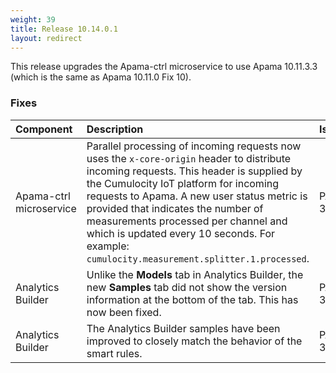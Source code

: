 ```yaml
---
weight: 39
title: Release 10.14.0.1
layout: redirect
---
```


This release upgrades the Apama-ctrl microservice to use Apama 10.11.3.3 (which is the same as Apama 10.11.0 Fix 10).

### Fixes

<table>
<colgroup>
    <col style="width: 15%;">
    <col style="width: 70%;">
    <col style="width: 15%;">
</colgroup>
<thead>
<tr>
<th style="text-align:left">Component</th>
<th style="text-align:left">Description</th>
<th style="text-align:left">Issue</th>
</tr>
</thead>
<tbody>
 
<tr>
<td style="text-align:left">Apama-ctrl microservice</td>
<td style="text-align:left">Parallel processing of incoming requests now uses the <code>x-core-origin</code> header to distribute incoming requests. 
  This header is supplied by the Cumulocity IoT platform for incoming requests to Apama.
  A new user status metric is provided that indicates the number of measurements processed per channel and which is updated every 10 seconds.
  For example: <code>cumulocity.measurement.splitter.1.processed</code>.</td>
<td style="text-align:left">PAB-3157</td>
</tr>
<tr>
<td style="text-align:left">Analytics Builder</td>
<td style="text-align:left">Unlike the <b>Models</b> tab in Analytics Builder, the new <b>Samples</b> tab did not show the version information at the bottom of the tab.
  This has now been fixed.</td>
<td style="text-align:left">PAB-3153</td>
</tr>
<tr>
<td style="text-align:left">Analytics Builder</td>
<td style="text-align:left">The Analytics Builder samples have been improved to closely match the behavior of the smart rules.</td>
<td style="text-align:left">PAB-3168</td>
</tr>

</tbody>
</table>
